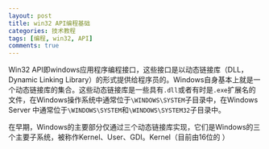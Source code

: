 ```yaml
---
layout: post
title: win32 API编程基础
categories: 技术教程
tags: [编程, win32, API]
comments: true
---
```


Win32 API即windows应用程序编程接口，这些接口是以动态链接库（DLL，Dynamic Linking Library）的形式提供给程序员的。Windows自身基本上就是一个动态链接库的集合。这些动态链接库是一些具有`.dll`或者有时是`.exe`扩展名的文件，在Windows操作系统中通常位于`\WINDOWS\SYSTEM`子目录中，在Windows Server 中通常位于`\WINDOWS\SYSTEM`和`\WINDOWS\SYSTEM32`子目录中。

在早期，Windows的主要部分仅通过三个动态链接库实现，它们是Windows的三个主要子系统，被称作Kernel、User、GDI。Kernel（目前由16位的 ）
